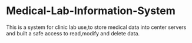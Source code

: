 # Medical-Lab-Information-System
This is a system for clinic lab use,to store medical data into center servers and built a safe access to read,modify and delete data.
